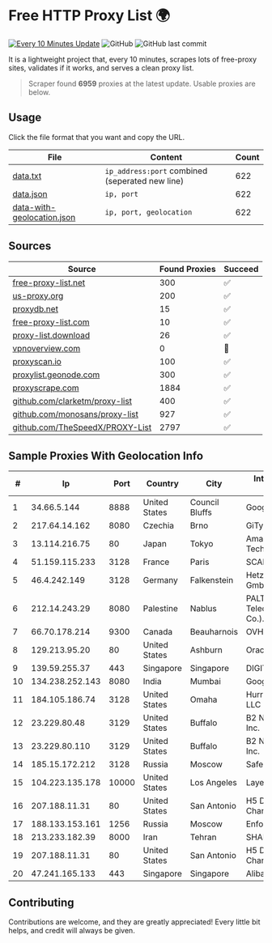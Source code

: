 
# Free HTTP Proxy List 🌍

[![Every 10 Minutes Update](https://github.com/mertguvencli/http-proxy-list/actions/workflows/main.yml/badge.svg?branch=main)](https://github.com/mertguvencli/http-proxy-list/actions/workflows/main.yml)
![GitHub](https://img.shields.io/github/license/mertguvencli/http-proxy-list)
![GitHub last commit](https://img.shields.io/github/last-commit/mertguvencli/http-proxy-list)

It is a lightweight project that, every 10 minutes, scrapes lots of free-proxy sites, validates if it works, and serves a clean proxy list.


> Scraper found **6959** proxies at the latest update. Usable proxies are below.

## Usage

Click the file format that you want and copy the URL.


|File|Content|Count|
|----|-------|-----|
|[data.txt](https://raw.githubusercontent.com/mertguvencli/http-proxy-list/main/proxy-list/data.txt)|`ip_address:port` combined (seperated new line)|622|
|[data.json](https://raw.githubusercontent.com/mertguvencli/http-proxy-list/main/proxy-list/data.json)|`ip, port`|622|
|[data-with-geolocation.json](https://raw.githubusercontent.com/mertguvencli/http-proxy-list/main/proxy-list/data-with-geolocation.json)|`ip, port, geolocation`|622|

## Sources

|Source|Found Proxies|Succeed|
|------|-------------|-------|
|[free-proxy-list.net](https://free-proxy-list.net)|300|✅|
|[us-proxy.org](https://www.us-proxy.org)|200|✅|
|[proxydb.net](http://proxydb.net)|15|✅|
|[free-proxy-list.com](https://free-proxy-list.com/?page=&port=&type%5B%5D=http&type%5B%5D=https&up_time=0&search=Search)|10|✅|
|[proxy-list.download](https://www.proxy-list.download/HTTP)|26|✅|
|[vpnoverview.com](https://vpnoverview.com/privacy/anonymous-browsing/free-proxy-servers)|0|🚫|
|[proxyscan.io](https://www.proxyscan.io)|100|✅|
|[proxylist.geonode.com](https://proxylist.geonode.com/api/proxy-list?limit=300&page=1&sort_by=lastChecked&sort_type=desc&protocols=http,https)|300|✅|
|[proxyscrape.com](https://api.proxyscrape.com/v2/?request=displayproxies&protocol=http&timeout=10000&country=all&ssl=all&anonymity=all)|1884|✅|
|[github.com/clarketm/proxy-list](https://raw.githubusercontent.com/clarketm/proxy-list/master/proxy-list-raw.txt)|400|✅|
|[github.com/monosans/proxy-list](https://raw.githubusercontent.com/monosans/proxy-list/main/proxies/http.txt)|927|✅|
|[github.com/TheSpeedX/PROXY-List](https://raw.githubusercontent.com/TheSpeedX/PROXY-List/master/http.txt)|2797|✅|


## Sample Proxies With Geolocation Info

|#|Ip|Port|Country|City|Internet Service Provider|
|-|--|----|-------|----|-------------------------|
|1|34.66.5.144|8888|United States|Council Bluffs|Google LLC|
|2|217.64.14.162|8080|Czechia|Brno|GiTy, a.s.|
|3|13.114.216.75|80|Japan|Tokyo|Amazon Technologies Inc|
|4|51.159.115.233|3128|France|Paris|SCALEWAY|
|5|46.4.242.149|3128|Germany|Falkenstein|Hetzner Online GmbH|
|6|212.14.243.29|8080|Palestine|Nablus|PALTEL (Palestine Telecommunications Co.).|
|7|66.70.178.214|9300|Canada|Beauharnois|OVH SAS|
|8|129.213.95.20|80|United States|Ashburn|Oracle Corporation|
|9|139.59.255.37|443|Singapore|Singapore|DIGITALOCEAN|
|10|134.238.252.143|8080|India|Mumbai|Google LLC|
|11|184.105.186.74|3128|United States|Omaha|Hurricane Electric LLC|
|12|23.229.80.48|3129|United States|Buffalo|B2 Net Solutions Inc.|
|13|23.229.80.110|3129|United States|Buffalo|B2 Net Solutions Inc.|
|14|185.15.172.212|3128|Russia|Moscow|SafeData LLC|
|15|104.223.135.178|10000|United States|Los Angeles|LayerHost|
|16|207.188.11.31|80|United States|San Antonio|H5 Data Centers - Chandler LLC|
|17|188.133.153.161|1256|Russia|Moscow|Enforta-MSK|
|18|213.233.182.39|8000|Iran|Tehran|SHARIF-EDU|
|19|207.188.11.31|80|United States|San Antonio|H5 Data Centers - Chandler LLC|
|20|47.241.165.133|443|Singapore|Singapore|Alibaba.com LLC|



## Contributing

Contributions are welcome, and they are greatly appreciated! Every
little bit helps, and credit will always be given.

